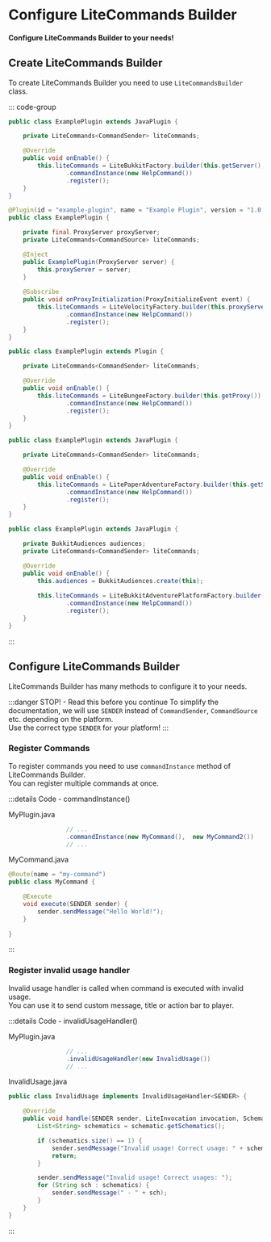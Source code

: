 # Configure LiteCommands Builder
#### Configure LiteCommands Builder to your needs!

## Create LiteCommands Builder

To create LiteCommands Builder you need to use `LiteCommandsBuilder` class.

::: code-group
```java [Bukkit]
public class ExamplePlugin extends JavaPlugin {

    private LiteCommands<CommandSender> liteCommands;

    @Override
    public void onEnable() {
        this.liteCommands = LiteBukkitFactory.builder(this.getServer(), "example-plugin")
                .commandInstance(new HelpCommand())
                .register();
    }
}
```

```java [Velocity]
@Plugin(id = "example-plugin", name = "Example Plugin", version = "1.0.0")
public class ExamplePlugin {

    private final ProxyServer proxyServer;
    private LiteCommands<CommandSource> liteCommands;

    @Inject
    public ExamplePlugin(ProxyServer server) {
        this.proxyServer = server;
    }
    
    @Subscribe
    public void onProxyInitialization(ProxyInitializeEvent event) {
        this.liteCommands = LiteVelocityFactory.builder(this.proxyServer)
                .commandInstance(new HelpCommand())
                .register();
    }
}
```

```java [Bungee]
public class ExamplePlugin extends Plugin {

    private LiteCommands<CommandSender> liteCommands;

    @Override
    public void onEnable() {
        this.liteCommands = LiteBungeeFactory.builder(this.getProxy())
                .commandInstance(new HelpCommand())
                .register();
    }
}
```

```java [PaperMc]
public class ExamplePlugin extends JavaPlugin {

    private LiteCommands<CommandSender> liteCommands;

    @Override
    public void onEnable() {
        this.liteCommands = LitePaperAdventureFactory.builder(this.getServer(), "example-plugin")
                .commandInstance(new HelpCommand())
                .register();
    }
}
```


```java [Bukkit Adventure Platform]
public class ExamplePlugin extends JavaPlugin {

    private BukkitAudiences audiences;
    private LiteCommands<CommandSender> liteCommands;

    @Override
    public void onEnable() {
        this.audiences = BukkitAudiences.create(this);
    
        this.liteCommands = LiteBukkitAdventurePlatformFactory.builder(this.getServer(), "example-plugin", this.audiences)
                .commandInstance(new HelpCommand())
                .register();
    }
}
```
:::

## Configure LiteCommands Builder
LiteCommands Builder has many methods to configure it to your needs.

:::danger STOP! - Read this before you continue
To simplify the documentation, we will use `SENDER` instead of `CommandSender`, `CommandSource` etc. depending on the platform.  
Use the correct type `SENDER` for your platform!
:::


### Register Commands

To register commands you need to use `commandInstance` method of LiteCommands Builder.<br>
You can register multiple commands at once.

:::details Code - commandInstance()

MyPlugin.java

```java <span class='file'>Plugin.java (builder)</span>
                // ...
                .commandInstance(new MyCommand(),  new MyCommand2())
                // ...
```

MyCommand.java

```java <span class='file'>MyCommand.java</span>
@Route(name = "my-command")
public class MyCommand {

    @Execute
    void execute(SENDER sender) {
        sender.sendMessage("Hello World!");
    }
    
}
```

:::



### Register invalid usage handler
Invalid usage handler is called when command is executed with invalid usage.  <br>
You can use it to send custom message, title or action bar to player.

:::details Code - invalidUsageHandler()

MyPlugin.java

```java <span class='file'>Plugin.java</span>
                // ...
                .invalidUsageHandler(new InvalidUsage())
                // ...
```

InvalidUsage.java

```java <span class='file'>InvalidUsage.java</span>
public class InvalidUsage implements InvalidUsageHandler<SENDER> {

    @Override
    public void handle(SENDER sender, LiteInvocation invocation, Schematic schematic) {
        List<String> schematics = schematic.getSchematics();

        if (schematics.size() == 1) {
            sender.sendMessage("Invalid usage! Correct usage: " + schematics.get(0));
            return;
        }

        sender.sendMessage("Invalid usage! Correct usages: ");
        for (String sch : schematics) {
            sender.sendMessage(" - " + sch);
        }
    }
}
```

:::
